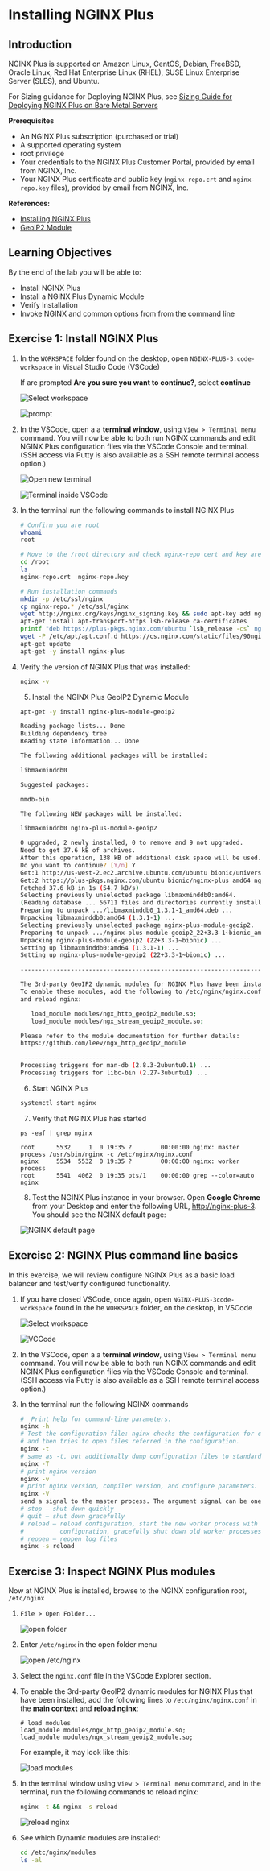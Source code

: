 # Installing NGINX Plus 

## Introduction

NGINX Plus is supported on Amazon Linux, CentOS, Debian, FreeBSD, Oracle Linux, Red Hat Enterprise Linux (RHEL), SUSE Linux Enterprise Server (SLES), and Ubuntu.

For Sizing guidance for Deploying NGINX Plus, see [Sizing Guide for Deploying NGINX Plus on Bare Metal Servers](https://www.nginx.com/resources/datasheets/nginx-plus-sizing-guide/)

**Prerequisites**
 * An NGINX Plus subscription (purchased or trial)
 * A supported operating system
 * root privilege
 * Your credentials to the NGINX Plus Customer Portal, provided by email from NGINX, Inc.
 * Your NGINX Plus certificate and public key (`nginx-repo.crt` and `nginx-repo.key` files), provided by email from NGINX, Inc.

**References:** 
 * [Installing NGINX Plus](https://docs.nginx.com/nginx/admin-guide/installing-nginx/installing-nginx-plus/)
 * [GeoIP2 Module](https://docs.nginx.com/nginx/admin-guide/dynamic-modules/geoip2/)

## Learning Objectives 

By the end of the lab you will be able to: 

 * Install NGINX Plus 
 * Install a NGINX Plus Dynamic Module
 * Verify Installation 
 * Invoke NGINX and common options from from the command line

## Exercise 1: Install NGINX Plus 

1. In the `WORKSPACE` folder found on the desktop, open `NGINX-PLUS-3.code-workspace` in Visual      Studio Code (VSCode)
   
   If are prompted **Are you sure you want to continue?**, select **continue**

   ![Select workspace](media/2020-06-29_20-56.png)

   ![prompt](media/2020-06-29_20-57.png)

2. In the VSCode, open a a **terminal window**, using `View > Terminal menu` command. You will now be able to both run 
   NGINX commands and edit NGINX Plus configuration files via the VSCode Console and terminal. (SSH access via Putty is 
   also available as a SSH remote terminal access option.)

   ![Open new terminal](media/2020-06-29_21-01.png)

   ![Terminal inside VSCode](media/2020-06-26_12-27.png)

3. In the terminal run the following commands to install NGINX Plus 

   ```bash
   # Confirm you are root
   whoami
   root

   # Move to the /root directory and check nginx-repo cert and key are here
   cd /root 
   ls
   nginx-repo.crt  nginx-repo.key

   # Run installation commands
   mkdir -p /etc/ssl/nginx 
   cp nginx-repo.* /etc/ssl/nginx 
   wget http://nginx.org/keys/nginx_signing.key && sudo apt-key add nginx_signing.key 
   apt-get install apt-transport-https lsb-release ca-certificates 
   printf "deb https://plus-pkgs.nginx.com/ubuntu `lsb_release -cs` nginx-plus\n" | sudo tee /etc/apt/sources.list.d/nginx-plus.list 
   wget -P /etc/apt/apt.conf.d https://cs.nginx.com/static/files/90nginx 
   apt-get update 
   apt-get -y install nginx-plus 
   ```

4. Verify the version of NGINX Plus that was installed: 

   ```bash
   nginx -v 
   ```

   5. Install the NGINX Plus GeoIP2 Dynamic Module

   ```bash
   apt-get -y install nginx-plus-module-geoip2 

   Reading package lists... Done 
   Building dependency tree        
   Reading state information... Done 

   The following additional packages will be installed: 

   libmaxminddb0 

   Suggested packages: 

   mmdb-bin 

   The following NEW packages will be installed: 

   libmaxminddb0 nginx-plus-module-geoip2 

   0 upgraded, 2 newly installed, 0 to remove and 9 not upgraded. 
   Need to get 37.6 kB of archives. 
   After this operation, 138 kB of additional disk space will be used. 
   Do you want to continue? [Y/n] Y 
   Get:1 http://us-west-2.ec2.archive.ubuntu.com/ubuntu bionic/universe amd64 libmaxminddb0 amd64 1.3.1-1 [25.6 kB] 
   Get:2 https://plus-pkgs.nginx.com/ubuntu bionic/nginx-plus amd64 nginx-plus-module-geoip2 amd64 22+3.3-1~bionic [12.0 kB] 
   Fetched 37.6 kB in 1s (54.7 kB/s)                      
   Selecting previously unselected package libmaxminddb0:amd64. 
   (Reading database ... 56711 files and directories currently installed.) 
   Preparing to unpack .../libmaxminddb0_1.3.1-1_amd64.deb ... 
   Unpacking libmaxminddb0:amd64 (1.3.1-1) ... 
   Selecting previously unselected package nginx-plus-module-geoip2. 
   Preparing to unpack .../nginx-plus-module-geoip2_22+3.3-1~bionic_amd64.deb ... 
   Unpacking nginx-plus-module-geoip2 (22+3.3-1~bionic) ... 
   Setting up libmaxminddb0:amd64 (1.3.1-1) ... 
   Setting up nginx-plus-module-geoip2 (22+3.3-1~bionic) ... 

   ---------------------------------------------------------------------- 

   The 3rd-party GeoIP2 dynamic modules for NGINX Plus have been installed. 
   To enable these modules, add the following to /etc/nginx/nginx.conf 
   and reload nginx: 

      load_module modules/ngx_http_geoip2_module.so; 
      load_module modules/ngx_stream_geoip2_module.so; 

   Please refer to the module documentation for further details: 
   https://github.com/leev/ngx_http_geoip2_module 

   ---------------------------------------------------------------------- 
   Processing triggers for man-db (2.8.3-2ubuntu0.1) ... 
   Processing triggers for libc-bin (2.27-3ubuntu1) ... 
   ```

   6. Start NGINX Plus
   
   ```bash
   systemctl start nginx 
   ```

   7.  Verify that NGINX Plus has started

   ```
   ps -eaf | grep nginx 

   root      5532     1  0 19:35 ?        00:00:00 nginx: master process /usr/sbin/nginx -c /etc/nginx/nginx.conf 
   nginx     5534  5532  0 19:35 ?        00:00:00 nginx: worker process 
   root      5541  4062  0 19:35 pts/1    00:00:00 grep --color=auto nginx 
   ```

   8. Test the NGINX Plus instance in your browser. Open **Google Chrome** from your Desktop and enter the following URL, 
      [http://nginx-plus-3](http://nginx-plus-3). You should see the NGINX default page:

   ![NGINX default page](media/2020-06-26_12-33.png)


## Exercise 2: NGINX Plus command line basics

In this exercise, we will review configure NGINX Plus as a basic load balancer and test/verify configured functionality.   

1. If you have closed VSCode, once again, open `NGINX-PLUS-3code-workspace` found in the he `WORKSPACE` folder, on the desktop,
   in VSCode

   ![Select workspace](media/2020-06-29_20-56.png)

   ![VCCode](media/2020-06-26_12-27.png)

2. In the VSCode, open a a **terminal window**, using `View > Terminal menu` command. You will now be able to both run 
   NGINX commands and edit NGINX Plus configuration files via the VSCode Console and terminal. (SSH access via Putty is 
   also available as a SSH remote terminal access option.)

3. In the terminal run the following NGINX commands

   ```bash
   #  Print help for command-line parameters.
   nginx -h 
   # Test the configuration file: nginx checks the configuration for correct syntax, 
   # and then tries to open files referred in the configuration.
   nginx -t 
   # same as -t, but additionally dump configuration files to standard output
   nginx -T 
   # print nginx version
   nginx -v
   # print nginx version, compiler version, and configure parameters.
   nginx -V 
   send a signal to the master process. The argument signal can be one of:
   # stop — shut down quickly
   # quit — shut down gracefully
   # reload — reload configuration, start the new worker process with a new
   #          configuration, gracefully shut down old worker processes.
   # reopen — reopen log files
   nginx -s reload 
   ```

## Exercise 3: Inspect NGINX Plus modules

Now at NGINX Plus is installed, browse to the NGINX configuration root, `/etc/nginx`

1. `File > Open Folder...`

   ![open folder](media/2020-06-29_15-47.png)

2. Enter `/etc/nginx` in the open folder menu

   ![open /etc/nginx](media/2020-06-29_21-07.png)

3. Select the `nginx.conf` file in the VSCode Explorer section. 

4. To enable the 3rd-party GeoIP2 dynamic modules for NGINX Plus that have been installed, add the following lines to 
   `/etc/nginx/nginx.conf` in the **main context** and **reload nginx**: 

   ```nginx
   # load modules
   load_module modules/ngx_http_geoip2_module.so; 
   load_module modules/ngx_stream_geoip2_module.so;
   ```
   
   For example, it may look like this:

   ![load modules](media/2020-06-29_21-11.png)

5. In the terminal window using `View > Terminal menu` command, and in the terminal, run the following commands to reload nginx:

   ```bash
   nginx -t && nginx -s reload
   ```

   ![reload nginx](media/2020-06-29_21-13.png)

6. See which Dynamic modules are installed: 

   ```bash
   cd /etc/nginx/modules  
   ls -al 
   ```
